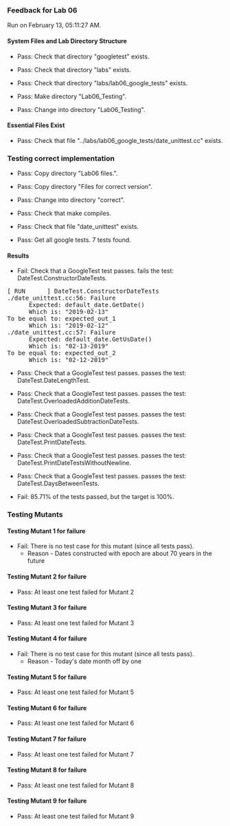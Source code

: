 ### Feedback for Lab 06

Run on February 13, 05:11:27 AM.


#### System Files and Lab Directory Structure

+ Pass: Check that directory "googletest" exists.

+ Pass: Check that directory "labs" exists.

+ Pass: Check that directory "labs/lab06_google_tests" exists.

+ Pass: Make directory "Lab06_Testing".

+ Pass: Change into directory "Lab06_Testing".


#### Essential Files Exist

+ Pass: Check that file "../labs/lab06_google_tests/date_unittest.cc" exists.


### Testing correct implementation

+ Pass: Copy directory "Lab06 files.".



+ Pass: Copy directory "Files for correct version".



+ Pass: Change into directory "correct".

+ Pass: Check that make compiles.



+ Pass: Check that file "date_unittest" exists.

+ Pass: Get all google tests.
    7 tests found.




#### Results

+ Fail: Check that a GoogleTest test passes.
    fails the test: DateTest.ConstructorDateTests.
<pre>
[ RUN      ] DateTest.ConstructorDateTests
./date_unittest.cc:56: Failure
      Expected: default_date.GetDate()
      Which is: "2019-02-13"
To be equal to: expected_out_1
      Which is: "2019-02-12"
./date_unittest.cc:57: Failure
      Expected: default_date.GetUsDate()
      Which is: "02-13-2019"
To be equal to: expected_out_2
      Which is: "02-12-2019"</pre>



+ Pass: Check that a GoogleTest test passes.
    passes the test: DateTest.DateLengthTest.



+ Pass: Check that a GoogleTest test passes.
    passes the test: DateTest.OverloadedAdditionDateTests.



+ Pass: Check that a GoogleTest test passes.
    passes the test: DateTest.OverloadedSubtractionDateTests.



+ Pass: Check that a GoogleTest test passes.
    passes the test: DateTest.PrintDateTests.



+ Pass: Check that a GoogleTest test passes.
    passes the test: DateTest.PrintDateTestsWithoutNewline.



+ Pass: Check that a GoogleTest test passes.
    passes the test: DateTest.DaysBetweenTests.



+ Fail: 85.71% of the tests passed, but the target is 100%.


### Testing Mutants


#### Testing Mutant 1 for failure

+ Fail: There is no test case for this mutant (since all tests pass).
   - Reason - Dates constructed with epoch are about 70 years in the future


#### Testing Mutant 2 for failure

+ Pass: At least one test failed for Mutant 2


#### Testing Mutant 3 for failure

+ Pass: At least one test failed for Mutant 3


#### Testing Mutant 4 for failure

+ Fail: There is no test case for this mutant (since all tests pass).
   - Reason - Today's date month off by one


#### Testing Mutant 5 for failure

+ Pass: At least one test failed for Mutant 5


#### Testing Mutant 6 for failure

+ Pass: At least one test failed for Mutant 6


#### Testing Mutant 7 for failure

+ Pass: At least one test failed for Mutant 7


#### Testing Mutant 8 for failure

+ Pass: At least one test failed for Mutant 8


#### Testing Mutant 9 for failure

+ Pass: At least one test failed for Mutant 9

